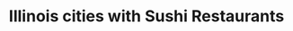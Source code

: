 ---
layout: state
title: Illinois cities with Sushi Restaurants
permalink: /illinois/
stateAbbr: IL
stateName: Illinois

---